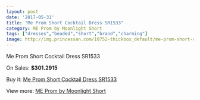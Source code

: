 ```yaml
---
layout: post
date: '2017-05-31'
title: "Me Prom Short Cocktail Dress SR1533"
category: ME Prom by Moonlight Short
tags: ["dresses","beaded","short","brand","charming"]
image: http://img.princessan.com/10752-thickbox_default/me-prom-short-cocktail-dress-sr1533.jpg
---
```

Me Prom Short Cocktail Dress SR1533

On Sales: **$301.2915**
<a href="https://www.princessan.com/en/me-prom-by-moonlight-short/4755-me-prom-short-cocktail-dress-sr1533.html"><amp-img layout="responsive" width="600" height="600" src="//img.princessan.com/10752-thickbox_default/me-prom-short-cocktail-dress-sr1533.jpg" alt="Me Prom Short Cocktail Dress SR1533 0" /></a>

Buy it: [Me Prom Short Cocktail Dress SR1533](https://www.princessan.com/en/me-prom-by-moonlight-short/4755-me-prom-short-cocktail-dress-sr1533.html "Me Prom Short Cocktail Dress SR1533")

View more: [ME Prom by Moonlight Short](https://www.princessan.com/en/34-me-prom-by-moonlight-short "ME Prom by Moonlight Short")